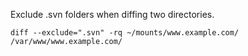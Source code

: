 Exclude .svn folders when diffing two directories.

```
diff --exclude=".svn" -rq ~/mounts/www.example.com/ /var/www/www.example.com/
```